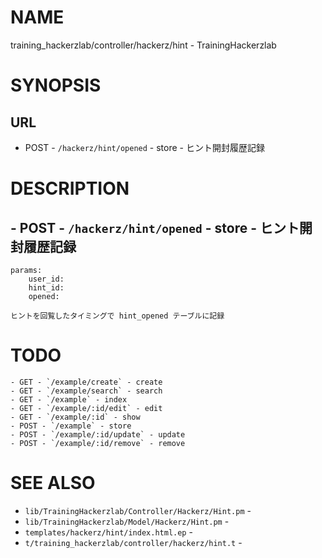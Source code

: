 # NAME

training_hackerzlab/controller/hackerz/hint - TrainingHackerzlab

# SYNOPSIS

## URL

- POST - `/hackerz/hint/opened` - store - ヒント開封履歴記録

# DESCRIPTION

## - POST - `/hackerz/hint/opened` - store - ヒント開封履歴記録

```
params:
    user_id:
    hint_id:
    opened:

ヒントを回覧したタイミングで hint_opened テーブルに記録
```

# TODO

```
- GET - `/example/create` - create
- GET - `/example/search` - search
- GET - `/example` - index
- GET - `/example/:id/edit` - edit
- GET - `/example/:id` - show
- POST - `/example` - store
- POST - `/example/:id/update` - update
- POST - `/example/:id/remove` - remove
```

# SEE ALSO

- `lib/TrainingHackerzlab/Controller/Hackerz/Hint.pm` -
- `lib/TrainingHackerzlab/Model/Hackerz/Hint.pm` -
- `templates/hackerz/hint/index.html.ep` -
- `t/training_hackerzlab/controller/hackerz/hint.t` -
